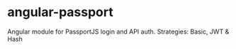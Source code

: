 # angular-passport
Angular module for PassportJS login and API auth. Strategies: Basic, JWT &amp; Hash
